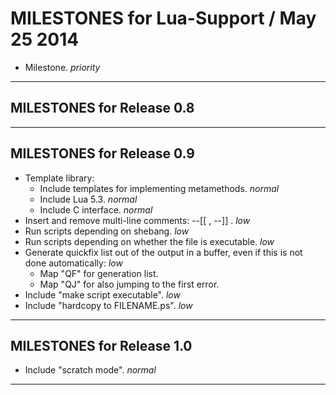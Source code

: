 MILESTONES for Lua-Support / May 25 2014
================================================================================

* Milestone. _priority_


--------------------------------------------------------------------------------
MILESTONES for Release 0.8
--------------------------------------------------------------------------------


--------------------------------------------------------------------------------
MILESTONES for Release 0.9
--------------------------------------------------------------------------------

* Template library:
  - Include templates for implementing metamethods. _normal_
  - Include Lua 5.3. _normal_
  - Include C interface. _normal_
* Insert and remove multi-line comments: --[[ , --]] . _low_
* Run scripts depending on shebang. _low_
* Run scripts depending on whether the file is executable. _low_
* Generate quickfix list out of the output in a buffer, even if this is not done automatically: _low_
  - Map "QF" for generation list.
  - Map "QJ" for also jumping to the first error.
* Include "make script executable". _low_
* Include "hardcopy to FILENAME.ps". _low_


--------------------------------------------------------------------------------
MILESTONES for Release 1.0
--------------------------------------------------------------------------------

* Include "scratch mode". _normal_


--------------------------------------------------------------------------------
